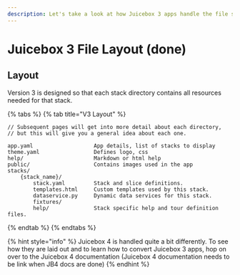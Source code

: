 ```yaml
---
description: Let's take a look at how Juicebox 3 apps handle the file structure.
---
```


# Juicebox 3 File Layout \(done\)

## Layout

Version 3 is designed so that each stack directory contains all resources needed for that stack.

{% tabs %}
{% tab title="V3 Layout" %}
```text
// Subsequent pages will get into more detail about each directory, 
// but this will give you a general idea about each one.

app.yaml                   App details, list of stacks to display
theme.yaml                 Defines logo, css
help/                      Markdown or html help
public/                    Contains images used in the app
stacks/
    {stack_name}/
        stack.yaml         Stack and slice definitions.
        templates.html     Custom templates used by this stack.
        dataservice.py     Dynamic data services for this stack.
        fixtures/
        help/              Stack specific help and tour definition files.
```
{% endtab %}
{% endtabs %}

{% hint style="info" %}
Juicebox 4 is handled quite a bit differently. To see how they are laid out and to learn how to convert Juicebox 3 apps, hop on over to the Juicebox 4 documentation \(Juicebox 4 documentation needs to be link when JB4 docs are done\)
{% endhint %}

